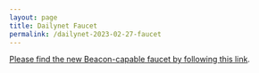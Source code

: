 ```yaml
---
layout: page
title: Dailynet Faucet
permalink: /dailynet-2023-02-27-faucet
---
```


[Please find the new Beacon-capable faucet by following this link](https://faucet.dailynet-2023-02-27.teztnets.xyz).

